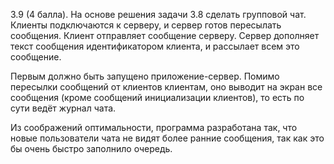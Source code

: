 3.9 (4 балла). На основе решения задачи 3.8 сделать групповой чат. Клиенты подключаются к серверу, и сервер готов пересылать сообщения. Клиент отправляет сообщение серверу. Сервер дополняет текст сообщения идентификатором клиента, и рассылает всем это сообщение.

Первым должно быть запущено приложение-сервер. Помимо пересылки сообщений от клиентов клиентам, оно выводит на экран все сообщения (кроме сообщений инициализации клиентов), то есть по сути ведёт журнал чата.

Из соображений оптимальности, программа разработана так, что новые пользователи чата не видят более ранние сообщения, так как это бы очень быстро заполнило очередь.
